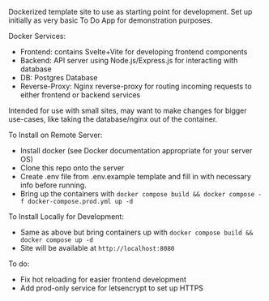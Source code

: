Dockerized template site to use as starting point for development. Set up initially as very basic To Do App for demonstration purposes.

Docker Services:
  - Frontend: contains Svelte+Vite for developing frontend components
  - Backend: API server using Node.js/Express.js for interacting with database
  - DB: Postgres Database
  - Reverse-Proxy: Nginx reverse-proxy for routing incoming requests to either frontend or backend services

Intended for use with small sites, may want to make changes for bigger use-cases, like taking the database/nginx out of the container.

To Install on Remote Server:
  - Install docker (see Docker documentation appropriate for your server OS)
  - Clone this repo onto the server
  - Create .env file from .env.example template and fill in with necessary info before running.
  - Bring up the containers with `docker compose build && docker compose -f docker-compose.prod.yml up -d`

To Install Locally for Development:
  - Same as above but bring containers up with `docker compose build && docker compose up -d`
  - Site will be available at `http://localhost:8080`

To do:
  - Fix hot reloading for easier frontend development
  - Add prod-only service for letsencrypt to set up HTTPS
